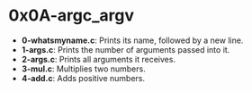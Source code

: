 # 0x0A-argc_argv

* **0-whatsmyname.c**: Prints its name, followed by a new line.
* **1-args.c**: Prints the number of arguments passed into it.
* **2-args.c**: Prints all arguments it receives.
* **3-mul.c**: Multiplies two numbers.
* **4-add.c**: Adds positive numbers.
